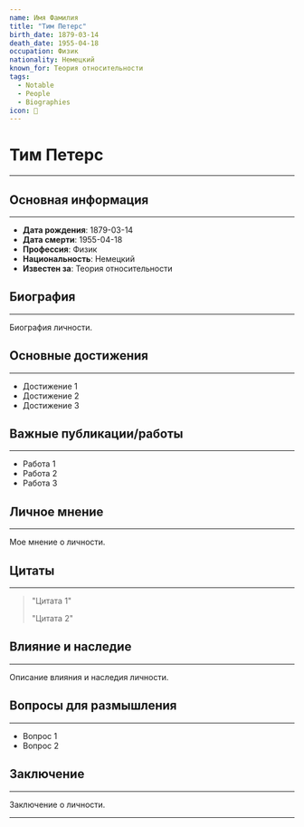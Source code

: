 ```yaml
---
name: Имя Фамилия
title: "Тим Петерс"
birth_date: 1879-03-14
death_date: 1955-04-18
occupation: Физик
nationality: Немецкий
known_for: Теория относительности
tags:
  - Notable
  - People
  - Biographies
icon: 👤
---
```


# Тим Петерс
---


## Основная информация
---

- **Дата рождения**: 1879-03-14
- **Дата смерти**: 1955-04-18
- **Профессия**: Физик
- **Национальность**: Немецкий
- **Известен за**: Теория относительности


## Биография
---

Биография личности.


## Основные достижения
---

- Достижение 1
- Достижение 2
- Достижение 3


## Важные публикации/работы
---
- Работа 1
- Работа 2
- Работа 3


## Личное мнение
---

Мое мнение о личности.


## Цитаты
---

> "Цитата 1"
> 
> "Цитата 2"


## Влияние и наследие
---

Описание влияния и наследия личности.


## Вопросы для размышления
---

- Вопрос 1
- Вопрос 2


## Заключение
---

Заключение о личности.


---